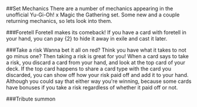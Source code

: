 ##Set Mechanics
There are a number of mechanics appearing in the unofficial Yu-Gi-Oh! x Magic the Gathering set. Some new and a couple returning mechanics, so lets look into them.

###Foretell
Foretell makes its comeback! If you have a card with foretell in your hand, you can pay {2} to hide it away in exile and cast it later.

###Take a risk
Wanna bet it all on red? Think you have what it takes to not go minus one? Then taking a risk is great for you! When a card says to take a risk, you discard a card from your hand, and look at the top card of your deck. If the top card happens to share a card type with the card you discarded, you can show off how your risk paid off and add it to your hand. Although you could say that either way you're winning, because some cards have bonuses if you take a risk regardless of whether it paid off or not.

###Tribute summon
